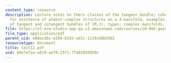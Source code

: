 ```yaml
---
content_type: resource
description: Lecture notes on Chern classes of the tangent bundle; cohomological criterion
  for existence of almost-complex structures on a 4-manifold, examples; splitting
  of tangent and cotangent bundles of (M,J), types; complex manifolds, Dolbeault cohomology.
file: https://ol-ocw-studio-app-qa.s3.amazonaws.com/courses/18-966-geometry-of-manifolds-spring-2007/8de7efaaa019aef8237177a82020050c_lect12.pdf
file_type: application/pdf
parent_uid: e88acdbc-e268-b193-ad1c-1139c68b5502
resourcetype: Document
title: lect12.pdf
uid: 8de7efaa-a019-aef8-2371-77a82020050c
---
```

